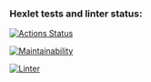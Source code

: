 ### Hexlet tests and linter status:
[![Actions Status](https://github.com/Lika1998Lika/rss/actions/workflows/hexlet-check.yml/badge.svg)](https://github.com/Lika1998Lika/rss/actions)

[![Maintainability](https://api.codeclimate.com/v1/badges/3b5d0e98aaa68f02f520/maintainability)](https://codeclimate.com/github/Lika1998Lika/rss/maintainability)

[![Linter](https://github.com/Rema04Dev/RSS-aggregator/actions/workflows/linter.yml/badge.svg)](https://github.com/Lika1998Lika/rss/actions)